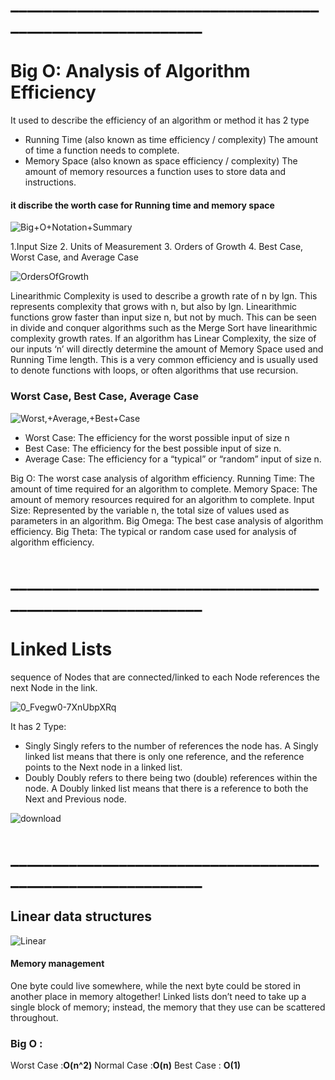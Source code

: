 # ____________________________________________________________
# Big O: Analysis of Algorithm Efficiency
  It used to  describe the efficiency of an algorithm or method it has 2 type 
 - Running Time (also known as time efficiency / complexity)
          The amount of time a function needs to complete.
 - Memory Space (also known as space efficiency / complexity)
          The amount of memory resources a function uses to store data and instructions.
          
 #### it discribe the worth case for Running time and memory space
 
   ![Big+O+Notation+Summary](https://user-images.githubusercontent.com/97829483/156296396-ad9e8107-5ae0-4348-9c3d-ff2ec95f75c4.jpg)

 
 
1.Input Size
2. Units of Measurement
3. Orders of Growth
4. Best Case, Worst Case, and Average Case





   ![OrdersOfGrowth](https://user-images.githubusercontent.com/97829483/156295715-80cfd4e6-d38c-49b1-b632-4f5dcbb3f55a.png)
 
 
   Linearithmic Complexity is used to describe a growth rate of n by lgn. This represents complexity that grows with n, but also by lgn. 
   Linearithmic functions grow faster than input size n, but not by much. 
   This can be seen in divide and conquer algorithms such as the Merge Sort have linearithmic complexity growth rates.
   If an algorithm has Linear Complexity, the size of our inputs ‘n’ will directly determine the amount of Memory Space used and Running Time length.
   This is a very common efficiency and is usually used to denote functions with loops, or often algorithms that use recursion.
 
### Worst Case, Best Case, Average Case


  ![Worst,+Average,+Best+Case](https://user-images.githubusercontent.com/97829483/156296142-875ebe3b-8c5b-40e7-8402-00acaab8d9a0.jpg)


- Worst Case: The efficiency for the worst possible input of size n
- Best Case: The efficiency for the best possible input of size n.
- Average Case: The efficiency for a “typical” or “random” input of size n.  

Big O: The worst case analysis of algorithm efficiency.
Running Time: The amount of time required for an algorithm to complete.
Memory Space: The amount of memory resources required for an algorithm to complete.
Input Size: Represented by the variable n, the total size of values used as parameters in an algorithm.
Big Omega: The best case analysis of algorithm efficiency.
Big Theta: The typical or random case used for analysis of algorithm efficiency.


# ____________________________________________________________
# Linked Lists
  sequence of Nodes that are connected/linked to each Node references the next Node in the link.


  
 ![0_Fvegw0-7XnUbpXRq](https://user-images.githubusercontent.com/97829483/156297264-0eb228c1-06cd-4626-b9e2-cd1df0c0ac02.jpg)

  
It has 2 Type:
 -  Singly 
          Singly refers to the number of references the node has. A Singly linked list means that there is only one reference, and the reference points to the Next node in a linked list.
 -  Doubly 
          Doubly refers to there being two (double) references within the node. A Doubly linked list means that there is a reference to both the Next and Previous node.

![download](https://user-images.githubusercontent.com/97829483/156297028-2c7efb60-ae3b-4148-9a2d-866a611a33a1.png)


# ____________________________________________________________
## Linear data structures
![Linear](https://user-images.githubusercontent.com/97829483/156297968-049fe605-795d-40e8-b1ec-c213428edb4c.jpeg)

#### Memory management
One byte could live somewhere, while the next byte could be stored in another place in memory altogether! Linked lists don’t need to take up a single block of memory; instead, the memory that they use can be scattered throughout.

### Big O :
Worst Case :**O(n^2)**
Normal Case :**O(n)**
Best Case : **O(1)**


